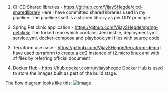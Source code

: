 1) CI-CD Shared libraries - https://github.com/VijaySHegde/cicd-sharedlibrary
Here I have committed shared libraries used in my pipeline. The pipeline itself is a shared library as per DRY principle

2) Spring Pet clinic application - https://github.com/VijaySHegde/spring-petclinic
The forked repo which contains Jenkinsfile, deployment.yml, service.yml, docker-compose and playbook.yml files with source code

3) Terraform use case - https://github.com/VijaySHegde/terraform-demo
 I have used terraform to create a ec2 instance of t2.micro linux ami with .tf files by referring official document

4) Docker Hub - https://hub.docker.com/u/vijayshegde
Docker Hub is used to store the images built as part of the build stage.


The flow diagram looks like this:
![image](https://user-images.githubusercontent.com/55663295/123195310-95b14280-d4c5-11eb-91ab-28b596271f3a.png)


